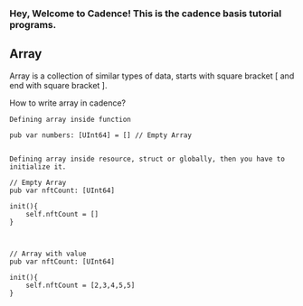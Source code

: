 ### Hey, Welcome to Cadence! This is the cadence basis tutorial programs.



## Array

Array is a collection of similar types of data, starts with square bracket [ and end with square bracket ].

How to write array in cadence?
```
Defining array inside function

pub var numbers: [UInt64] = [] // Empty Array

```

```

Defining array inside resource, struct or globally, then you have to initialize it.

// Empty Array
pub var nftCount: [UInt64]

init(){
    self.nftCount = []
}



// Array with value
pub var nftCount: [UInt64]

init(){
    self.nftCount = [2,3,4,5,5]
}
```